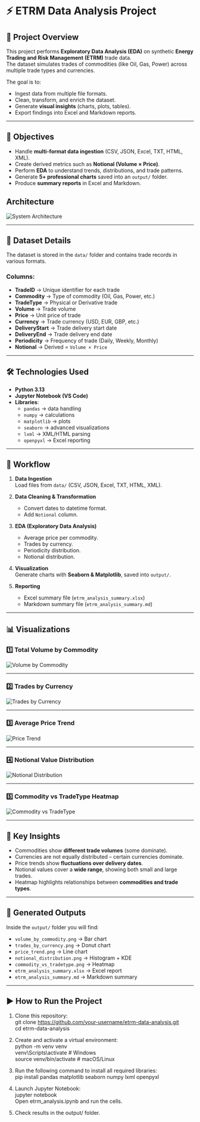 # ⚡ ETRM Data Analysis Project

## 📌 Project Overview
This project performs **Exploratory Data Analysis (EDA)** on synthetic **Energy Trading and Risk Management (ETRM)** trade data.  
The dataset simulates trades of commodities (like Oil, Gas, Power) across multiple trade types and currencies.  

The goal is to:  
- Ingest data from multiple file formats.  
- Clean, transform, and enrich the dataset.  
- Generate **visual insights** (charts, plots, tables).  
- Export findings into Excel and Markdown reports.  

---

## 🎯 Objectives
- Handle **multi-format data ingestion** (CSV, JSON, Excel, TXT, HTML, XML).  
- Create derived metrics such as **Notional (Volume × Price)**.  
- Perform **EDA** to understand trends, distributions, and trade patterns.  
- Generate **5+ professional charts** saved into an `output/` folder.  
- Produce **summary reports** in Excel and Markdown.

## Architecture
![System Architecture](image/Architecture.drawio.png)

---

## 📂 Dataset Details
The dataset is stored in the `data/` folder and contains trade records in various formats.  

### Columns:
- **TradeID** → Unique identifier for each trade  
- **Commodity** → Type of commodity (Oil, Gas, Power, etc.)  
- **TradeType** → Physical or Derivative trade  
- **Volume** → Trade volume  
- **Price** → Unit price of trade  
- **Currency** → Trade currency (USD, EUR, GBP, etc.)  
- **DeliveryStart** → Trade delivery start date  
- **DeliveryEnd** → Trade delivery end date  
- **Periodicity** → Frequency of trade (Daily, Weekly, Monthly)  
- **Notional** → Derived = `Volume × Price`  

---

## 🛠️ Technologies Used
- **Python 3.13**  
- **Jupyter Notebook (VS Code)**  
- **Libraries**:  
  - `pandas` → data handling  
  - `numpy` → calculations  
  - `matplotlib` → plots  
  - `seaborn` → advanced visualizations  
  - `lxml` → XML/HTML parsing  
  - `openpyxl` → Excel reporting  

---

## 🔄 Workflow
1. **Data Ingestion**  
   Load files from `data/` (CSV, JSON, Excel, TXT, HTML, XML).  

2. **Data Cleaning & Transformation**  
   - Convert dates to datetime format.  
   - Add `Notional` column.  

3. **EDA (Exploratory Data Analysis)**  
   - Average price per commodity.  
   - Trades by currency.  
   - Periodicity distribution.  
   - Notional distribution.  

4. **Visualization**  
   Generate charts with **Seaborn & Matplotlib**, saved into `output/`.  

5. **Reporting**  
   - Excel summary file (`etrm_analysis_summary.xlsx`)  
   - Markdown summary file (`etrm_analysis_summary.md`)  

---

## 📊 Visualizations

### 1️⃣ Total Volume by Commodity  
![Volume by Commodity](output/volume_by_commodity.png)

---

### 2️⃣ Trades by Currency  
![Trades by Currency](output/trades_by_currency.png)

---

### 3️⃣ Average Price Trend  
![Price Trend](output/price_trend.png)

---

### 4️⃣ Notional Value Distribution  
![Notional Distribution](output/notional_distribution.png)

---

### 5️⃣ Commodity vs TradeType Heatmap  
![Commodity vs TradeType](output/commodity_vs_tradetype.png)

---

## 📑 Key Insights
- Commodities show **different trade volumes** (some dominate).  
- Currencies are not equally distributed – certain currencies dominate.  
- Price trends show **fluctuations over delivery dates**.  
- Notional values cover a **wide range**, showing both small and large trades.  
- Heatmap highlights relationships between **commodities and trade types**.  

---

## 📂 Generated Outputs
Inside the `output/` folder you will find:  
- `volume_by_commodity.png` → Bar chart  
- `trades_by_currency.png` → Donut chart  
- `price_trend.png` → Line chart  
- `notional_distribution.png` → Histogram + KDE  
- `commodity_vs_tradetype.png` → Heatmap  
- `etrm_analysis_summary.xlsx` → Excel report  
- `etrm_analysis_summary.md` → Markdown summary  

---

## ▶️ How to Run the Project
1. Clone this repository:<br>
   git clone https://github.com/your-username/etrm-data-analysis.git<br>
   cd etrm-data-analysis<br>

2. Create and activate a virtual environment:<br>
    python -m venv venv<br>
    venv\Scripts\activate   # Windows<br>
    source venv/bin/activate   # macOS/Linux<br>

3. Run the following command to install all required libraries:<br>
   pip install pandas matplotlib seaborn numpy lxml openpyxl<br>

4. Launch Jupyter Notebook:<br>
   jupyter notebook<br>
   Open etrm_analysis.ipynb and run the cells.<br>

5. Check results in the output/ folder.


   
